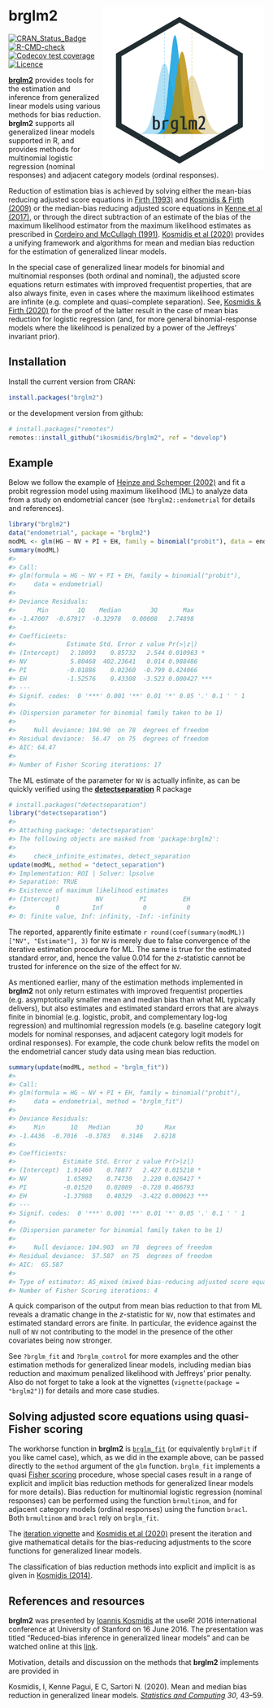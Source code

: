 
<!-- README.md is generated from README.Rmd. Please edit that file -->

# brglm2 <img src="man/figures/hex_brglm2.svg" width="320" align="right">

<!-- badges: start -->

[![CRAN_Status_Badge](http://www.r-pkg.org/badges/version/brglm2)](https://cran.r-project.org/package=brglm2)
[![R-CMD-check](https://github.com/ikosmidis/brglm2/workflows/R-CMD-check/badge.svg)](https://github.com/ikosmidis/brglm2/actions)
[![Codecov test
coverage](https://codecov.io/gh/ikosmidis/brglm2/branch/master/graph/badge.svg)](https://codecov.io/gh/ikosmidis/brglm2?branch=master)
[![Licence](https://img.shields.io/badge/licence-GPL--3-blue.svg)](https://www.gnu.org/licenses/gpl-3.0.en.html)
<!-- badges: end -->

[**brglm2**](https://github.com/ikosmidis/brglm2) provides tools for the
estimation and inference from generalized linear models using various
methods for bias reduction. **brglm2** supports all generalized linear
models supported in R, and provides methods for multinomial logistic
regression (nominal responses) and adjacent category models (ordinal
responses).

Reduction of estimation bias is achieved by solving either the mean-bias
reducing adjusted score equations in [Firth
(1993)](https://doi.org/10.1093/biomet/80.1.27) and [Kosmidis & Firth
(2009)](https://doi.org/10.1093/biomet/asp055) or the median-bias
reducing adjusted score equations in [Kenne et al
(2017)](https://doi.org/10.1093/biomet/asx046), or through the direct
subtraction of an estimate of the bias of the maximum likelihood
estimator from the maximum likelihood estimates as prescribed in
[Cordeiro and McCullagh (1991)](https://www.jstor.org/stable/2345592).
[Kosmidis et al (2020)](https://doi.org/10.1007/s11222-019-09860-6)
provides a unifying framework and algorithms for mean and median bias
reduction for the estimation of generalized linear models.

In the special case of generalized linear models for binomial and
multinomial responses (both ordinal and nominal), the adjusted score
equations return estimates with improved frequentist properties, that
are also always finite, even in cases where the maximum likelihood
estimates are infinite (e.g. complete and quasi-complete separation).
See, [Kosmidis & Firth (2020)](https://doi.org/10.1093/biomet/asaa052)
for the proof of the latter result in the case of mean bias reduction
for logistic regression (and, for more general binomial-response models
where the likelihood is penalized by a power of the Jeffreys’ invariant
prior).

## Installation

Install the current version from CRAN:

``` r
install.packages("brglm2")
```

or the development version from github:

``` r
# install.packages("remotes")
remotes::install_github("ikosmidis/brglm2", ref = "develop")
```

## Example

Below we follow the example of [Heinze and Schemper
(2002)](https://doi.org/10.1002/sim.1047) and fit a probit regression
model using maximum likelihood (ML) to analyze data from a study on
endometrial cancer (see `?brglm2::endometrial` for details and
references).

``` r
library("brglm2")
data("endometrial", package = "brglm2")
modML <- glm(HG ~ NV + PI + EH, family = binomial("probit"), data = endometrial)
summary(modML)
#> 
#> Call:
#> glm(formula = HG ~ NV + PI + EH, family = binomial("probit"), 
#>     data = endometrial)
#> 
#> Deviance Residuals: 
#>      Min        1Q    Median        3Q       Max  
#> -1.47007  -0.67917  -0.32978   0.00008   2.74898  
#> 
#> Coefficients:
#>              Estimate Std. Error z value Pr(>|z|)    
#> (Intercept)   2.18093    0.85732   2.544 0.010963 *  
#> NV            5.80468  402.23641   0.014 0.988486    
#> PI           -0.01886    0.02360  -0.799 0.424066    
#> EH           -1.52576    0.43308  -3.523 0.000427 ***
#> ---
#> Signif. codes:  0 '***' 0.001 '**' 0.01 '*' 0.05 '.' 0.1 ' ' 1
#> 
#> (Dispersion parameter for binomial family taken to be 1)
#> 
#>     Null deviance: 104.90  on 78  degrees of freedom
#> Residual deviance:  56.47  on 75  degrees of freedom
#> AIC: 64.47
#> 
#> Number of Fisher Scoring iterations: 17
```

The ML estimate of the parameter for `NV` is actually infinite, as can
be quickly verified using the
[**detectseparation**](https://cran.r-project.org/package=detectseparation)
R package

``` r
# install.packages("detectseparation")
library("detectseparation")
#> 
#> Attaching package: 'detectseparation'
#> The following objects are masked from 'package:brglm2':
#> 
#>     check_infinite_estimates, detect_separation
update(modML, method = "detect_separation")
#> Implementation: ROI | Solver: lpsolve 
#> Separation: TRUE 
#> Existence of maximum likelihood estimates
#> (Intercept)          NV          PI          EH 
#>           0         Inf           0           0 
#> 0: finite value, Inf: infinity, -Inf: -infinity
```

The reported, apparently finite estimate
`r round(coef(summary(modML))["NV", "Estimate"], 3)` for `NV` is merely
due to false convergence of the iterative estimation procedure for ML.
The same is true for the estimated standard error, and, hence the value
0.014 for the *z*-statistic cannot be trusted for inference on the size
of the effect for `NV`.

As mentioned earlier, many of the estimation methods implemented in
**brglm2** not only return estimates with improved frequentist
properties (e.g. asymptotically smaller mean and median bias than what
ML typically delivers), but also estimates and estimated standard errors
that are always finite in binomial (e.g. logistic, probit, and
complementary log-log regression) and multinomial regression models
(e.g. baseline category logit models for nominal responses, and adjacent
category logit models for ordinal responses). For example, the code
chunk below refits the model on the endometrial cancer study data using
mean bias reduction.

``` r
summary(update(modML, method = "brglm_fit"))
#> 
#> Call:
#> glm(formula = HG ~ NV + PI + EH, family = binomial("probit"), 
#>     data = endometrial, method = "brglm_fit")
#> 
#> Deviance Residuals: 
#>     Min       1Q   Median       3Q      Max  
#> -1.4436  -0.7016  -0.3783   0.3146   2.6218  
#> 
#> Coefficients:
#>             Estimate Std. Error z value Pr(>|z|)    
#> (Intercept)  1.91460    0.78877   2.427 0.015210 *  
#> NV           1.65892    0.74730   2.220 0.026427 *  
#> PI          -0.01520    0.02089  -0.728 0.466793    
#> EH          -1.37988    0.40329  -3.422 0.000623 ***
#> ---
#> Signif. codes:  0 '***' 0.001 '**' 0.01 '*' 0.05 '.' 0.1 ' ' 1
#> 
#> (Dispersion parameter for binomial family taken to be 1)
#> 
#>     Null deviance: 104.903  on 78  degrees of freedom
#> Residual deviance:  57.587  on 75  degrees of freedom
#> AIC:  65.587
#> 
#> Type of estimator: AS_mixed (mixed bias-reducing adjusted score equations)
#> Number of Fisher Scoring iterations: 4
```

A quick comparison of the output from mean bias reduction to that from
ML reveals a dramatic change in the *z*-statistic for `NV`, now that
estimates and estimated standard errors are finite. In particular, the
evidence against the null of `NV` not contributing to the model in the
presence of the other covariates being now stronger.

See `?brglm_fit` and `?brglm_control` for more examples and the other
estimation methods for generalized linear models, including median bias
reduction and maximum penalized likelihood with Jeffreys’ prior penalty.
Also do not forget to take a look at the vignettes
(`vignette(package = "brglm2")`) for details and more case studies.

## Solving adjusted score equations using quasi-Fisher scoring

The workhorse function in **brglm2** is
[`brglm_fit`](https://github.com/ikosmidis/brglm2/blob/master/R/brglmFit.R)
(or equivalently `brglmFit` if you like camel case), which, as we did in
the example above, can be passed directly to the `method` argument of
the `glm` function. `brglm_fit` implements a quasi [Fisher
scoring](https://en.wikipedia.org/wiki/Scoring_algorithm) procedure,
whose special cases result in a range of explicit and implicit bias
reduction methods for generalized linear models for more details). Bias
reduction for multinomial logistic regression (nominal responses) can be
performed using the function `brmultinom`, and for adjacent category
models (ordinal responses) using the function `bracl`. Both `brmultinom`
and `bracl` rely on `brglm_fit`.

The [iteration
vignette](https://cran.r-project.org/package=brglm2/vignettes/iteration.html)
and [Kosmidis et al (2020)](https://doi.org/10.1007/s11222-019-09860-6)
present the iteration and give mathematical details for the
bias-reducing adjustments to the score functions for generalized linear
models.

The classification of bias reduction methods into explicit and implicit
is as given in [Kosmidis (2014)](https://doi.org/10.1002/wics.1296).

## References and resources

**brglm2** was presented by [Ioannis
Kosmidis](https://www.ikosmidis.com) at the useR! 2016 international
conference at University of Stanford on 16 June 2016. The presentation
was titled “Reduced-bias inference in generalized linear models” and can
be watched online at this
[link](https://channel9.msdn.com/Events/useR-international-R-User-conference/useR2016/brglm-Reduced-bias-inference-in-generalized-linear-models).

Motivation, details and discussion on the methods that **brglm2**
implements are provided in

Kosmidis, I, Kenne Pagui, E C, Sartori N. (2020). Mean and median bias
reduction in generalized linear models. [*Statistics and
Computing*](https://doi.org/10.1007/s11222-019-09860-6) *30*, 43–59.
